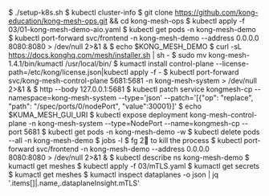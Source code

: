 $ ./setup-k8s.sh
$ kubectl cluster-info
$ git clone https://github.com/kong-education/kong-mesh-ops.git && cd kong-mesh-ops
$ kubectl apply -f 03/01-kong-mesh-demo-aio.yaml
$ kubectl get pods -n kong-mesh-demo
$ kubectl port-forward svc/frontend -n kong-mesh-demo --address 0.0.0.0 \
8080:8080 > /dev/null 2>&1 &
$ echo $KONG_MESH_DEMO
$ curl -sL https://docs.konghq.com/mesh/installer.sh | sh -
$ sudo mv kong-mesh-1.4.1/bin/kumactl /usr/local/bin/
$ kumactl install control-plane --license-path=/etc/kong/license.json|kubectl apply -f -
$ kubectl port-forward svc/kong-mesh-control-plane 5681:5681 -n kong-mesh-system  > /dev/null 2>&1 &
$ http --body 127.0.0.1:5681
$ kubectl patch service kongmesh-cp --namespace=kong-mesh-system  --type='json' --patch='[{"op": "replace", "path": "/spec/ports/0/nodePort", "value":30001}]'
$ echo $KUMA_MESH_GUI_URI
$ kubectl expose deployment kong-mesh-control-plane -n kong-mesh-system --type=NodePort --name=kongmesh-cp --port 5681
$ kubectl get pods -n kong-mesh-demo -w
$ kubectl delete pods --all -n kong-mesh-demo
$ jobs -l
$ fg 2<Ctrl-C> to kill the process
$ kubectl port-forward svc/frontend -n kong-mesh-demo --address 0.0.0.0 \
8080:8080 > /dev/null 2>&1 &
$ kubectl describe ns kong-mesh-demo
$ kumactl get meshes
$ kubectl apply -f 03/mTLS.yaml
$ kumactl get secrets
$ kumactl get meshes
$ kumactl inspect dataplanes -o json | jq '.items[]|.name,.dataplaneInsight.mTLS'
